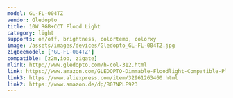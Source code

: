 ```yaml
---
model: GL-FL-004TZ
vendor: Gledopto
title: 10W RGB+CCT Flood Light
category: light
supports: on/off, brightness, colortemp, colorxy
image: /assets/images/devices/Gledopto_GL-FL-004TZ.jpg
zigbeemodel: ['GL-FL-004TZ']
compatible: [z2m,iob, zigate]
mlink: http://www.gledopto.com/h-col-312.html
link: https://www.amazon.com/GLEDOPTO-Dimmable-Floodlight-Compatible-Playground/dp/B07QXXD292
link3: https://www.aliexpress.com/item/32961263460.html
link2: https://www.amazon.de/dp/B07NPLF923
---
```


